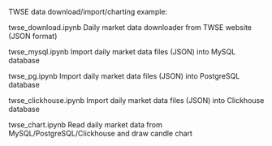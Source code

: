 TWSE data download/import/charting example:

twse_download.ipynb
Daily market data downloader from TWSE website (JSON format)

twse_mysql.ipynb
Import daily market data files (JSON) into MySQL database

twse_pg.ipynb
Import daily market data files (JSON) into PostgreSQL database

twse_clickhouse.ipynb
Import daily market data files (JSON) into Clickhouse database

twse_chart.ipynb
Read daily market data from MySQL/PostgreSQL/Clickhouse and draw candle chart
